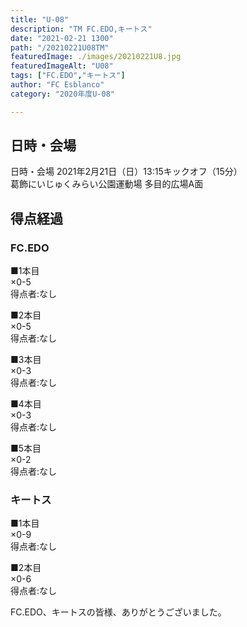 ```yaml
---
title: "U-08"
description: "TM FC.EDO,キートス"
date: "2021-02-21 1300"
path: "/20210221U08TM"
featuredImage: ./images/20210221U8.jpg
featuredImageAlt: "U08"
tags: ["FC.EDO","キートス"]
author: "FC Esblanco"
category: "2020年度U-08"

---
```


## 日時・会場

日時・会場
2021年2月21日（日）13:15キックオフ（15分）<br>
葛飾にいじゅくみらい公園運動場 多目的広場A面

## 得点経過

### FC.EDO

■1本目<br>
×0-5<br>
得点者:なし

■2本目<br>
×0-5<br>
得点者:なし

■3本目<br>
×0-3<br>
得点者:なし

■4本目<br>
×0-3<br>
得点者:なし

■5本目<br>
×0-2<br>
得点者:なし


### キートス

■1本目<br>
×0-9<br>
得点者:なし

■2本目<br>
×0-6<br>
得点者:なし

FC.EDO、キートスの皆様、ありがとうございました。
